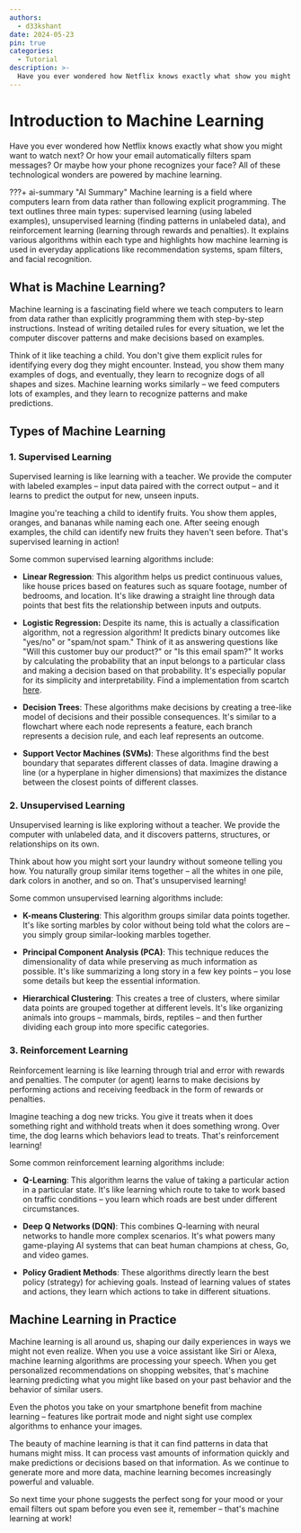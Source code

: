 ```yaml
---
authors:
  - d33kshant
date: 2024-05-23
pin: true
categories:
  - Tutorial
description: >-
  Have you ever wondered how Netflix knows exactly what show you might want to watch next? Or how your email automatically filters spam messages? Or maybe how your phone recognizes your face? All of these technological wonders are powered by machine learning.
---
```


# Introduction to Machine Learning

Have you ever wondered how Netflix knows exactly what show you might want to watch next? Or how your email automatically filters spam messages? Or maybe how your phone recognizes your face? All of these technological wonders are powered by machine learning.

<!-- more -->

???+ ai-summary "AI Summary"
    Machine learning is a field where computers learn from data rather than following explicit programming. The text outlines three main types: supervised learning (using labeled examples), unsupervised learning (finding patterns in unlabeled data), and reinforcement learning (learning through rewards and penalties). It explains various algorithms within each type and highlights how machine learning is used in everyday applications like recommendation systems, spam filters, and facial recognition.

## What is Machine Learning?

Machine learning is a fascinating field where we teach computers to learn from data rather than explicitly programming them with step-by-step instructions. Instead of writing detailed rules for every situation, we let the computer discover patterns and make decisions based on examples.

Think of it like teaching a child. You don't give them explicit rules for identifying every dog they might encounter. Instead, you show them many examples of dogs, and eventually, they learn to recognize dogs of all shapes and sizes. Machine learning works similarly – we feed computers lots of examples, and they learn to recognize patterns and make predictions.

## Types of Machine Learning

### 1. Supervised Learning

Supervised learning is like learning with a teacher. We provide the computer with labeled examples – input data paired with the correct output – and it learns to predict the output for new, unseen inputs.

Imagine you're teaching a child to identify fruits. You show them apples, oranges, and bananas while naming each one. After seeing enough examples, the child can identify new fruits they haven't seen before. That's supervised learning in action!

Some common supervised learning algorithms include:

* **Linear Regression**: This algorithm helps us predict continuous values, like house prices based on features such as square footage, number of bedrooms, and location. It's like drawing a straight line through data points that best fits the relationship between inputs and outputs.

* **Logistic Regression:** Despite its name, this is actually a classification algorithm, not a regression algorithm! It predicts binary outcomes like "yes/no" or "spam/not spam." Think of it as answering questions like "Will this customer buy our product?" or "Is this email spam?" It works by calculating the probability that an input belongs to a particular class and making a decision based on that probability. It's especially popular for its simplicity and interpretability. Find a implementation from scartch [here](implementing-logistic-regression-from-scratch.md).

* **Decision Trees**: These algorithms make decisions by creating a tree-like model of decisions and their possible consequences. It's similar to a flowchart where each node represents a feature, each branch represents a decision rule, and each leaf represents an outcome.

* **Support Vector Machines (SVMs)**: These algorithms find the best boundary that separates different classes of data. Imagine drawing a line (or a hyperplane in higher dimensions) that maximizes the distance between the closest points of different classes.

### 2. Unsupervised Learning

Unsupervised learning is like exploring without a teacher. We provide the computer with unlabeled data, and it discovers patterns, structures, or relationships on its own.

Think about how you might sort your laundry without someone telling you how. You naturally group similar items together – all the whites in one pile, dark colors in another, and so on. That's unsupervised learning!

Some common unsupervised learning algorithms include:

* **K-means Clustering**: This algorithm groups similar data points together. It's like sorting marbles by color without being told what the colors are – you simply group similar-looking marbles together.

* **Principal Component Analysis (PCA)**: This technique reduces the dimensionality of data while preserving as much information as possible. It's like summarizing a long story in a few key points – you lose some details but keep the essential information.

* **Hierarchical Clustering**: This creates a tree of clusters, where similar data points are grouped together at different levels. It's like organizing animals into groups – mammals, birds, reptiles – and then further dividing each group into more specific categories.

### 3. Reinforcement Learning

Reinforcement learning is like learning through trial and error with rewards and penalties. The computer (or agent) learns to make decisions by performing actions and receiving feedback in the form of rewards or penalties.

Imagine teaching a dog new tricks. You give it treats when it does something right and withhold treats when it does something wrong. Over time, the dog learns which behaviors lead to treats. That's reinforcement learning!

Some common reinforcement learning algorithms include:

* **Q-Learning**: This algorithm learns the value of taking a particular action in a particular state. It's like learning which route to take to work based on traffic conditions – you learn which roads are best under different circumstances.

* **Deep Q Networks (DQN)**: This combines Q-learning with neural networks to handle more complex scenarios. It's what powers many game-playing AI systems that can beat human champions at chess, Go, and video games.

* **Policy Gradient Methods**: These algorithms directly learn the best policy (strategy) for achieving goals. Instead of learning values of states and actions, they learn which actions to take in different situations.

## Machine Learning in Practice

Machine learning is all around us, shaping our daily experiences in ways we might not even realize. When you use a voice assistant like Siri or Alexa, machine learning algorithms are processing your speech. When you get personalized recommendations on shopping websites, that's machine learning predicting what you might like based on your past behavior and the behavior of similar users.

Even the photos you take on your smartphone benefit from machine learning – features like portrait mode and night sight use complex algorithms to enhance your images.

The beauty of machine learning is that it can find patterns in data that humans might miss. It can process vast amounts of information quickly and make predictions or decisions based on that information. As we continue to generate more and more data, machine learning becomes increasingly powerful and valuable.

So next time your phone suggests the perfect song for your mood or your email filters out spam before you even see it, remember – that's machine learning at work!